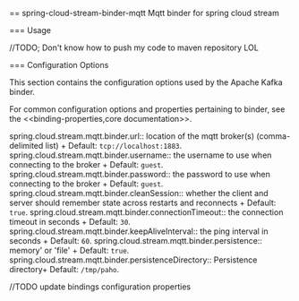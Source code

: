 == spring-cloud-stream-binder-mqtt
Mqtt binder for spring cloud stream 

=== Usage

//TODO; Don't know how to push my code to maven repository LOL

=== Configuration Options

This section contains the configuration options used by the Apache Kafka binder.

For common configuration options and properties pertaining to binder, see the <<binding-properties,core documentation>>.

spring.cloud.stream.mqtt.binder.url::
location of the mqtt broker(s) (comma-delimited list)
+
Default: `tcp://localhost:1883`.
spring.cloud.stream.mqtt.binder.username::
the username to use when connecting to the broker
+
Default: `guest`.
spring.cloud.stream.mqtt.binder.password::
the password to use when connecting to the broker
+
Default: `guest`.
spring.cloud.stream.mqtt.binder.cleanSession::
whether the client and server should remember state across restarts and reconnects
+
Default: `true`.
spring.cloud.stream.mqtt.binder.connectionTimeout::
the connection timeout in seconds
+
Default: `30`.
spring.cloud.stream.mqtt.binder.keepAliveInterval::
the ping interval in seconds
+
Default: `60`.
spring.cloud.stream.mqtt.binder.persistence::
memory' or 'file'
+
Default: `true`.
spring.cloud.stream.mqtt.binder.persistenceDirectory::
Persistence directory+
Default: `/tmp/paho`.

//TODO update bindings configuration properties
